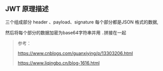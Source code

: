 ## JWT 原理描述

三个组成部分 header 、payload、signature 每个部分都是JSON 格式的数据, 

然后将每个部分的数据加密为base64字符串并用 `.`拼接在一起

>   参考：
>
>   https://www.cnblogs.com/guanxiying/p/13303206.html
>
>   https://www.liqingbo.cn/blog-1616.html

